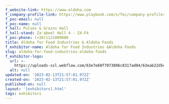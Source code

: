 ```yaml
---
f_website-link: https://www.eldoha.com
f_company-profile-link: https://www.playbook.com/s/fec/company-profiles
f_poc-email: null
f_poc-name: null
f_hall: Pulses & Grains Hall
f_hall-stand: Za'abeel Hall 4 - Z4-F4
f_poc-phone: (+20)1121009080
title: Aldoha for Food Industries & Aldoha Foods
f_exhibitor-name: Aldoha for Food Industries &Aldoha Foods
slug: aldoha-for-food-industries-aldoha-foods
f_exhibitor-logo:
  url: >-
    https://uploads-ssl.webflow.com/63e7e60f7073806c8317ad04/63eab22d5e3d6be0429f964d_NGU5ZA.png
  alt: null
updated-on: '2023-02-13T21:57:01.972Z'
created-on: '2023-02-13T21:57:01.972Z'
published-on: null
layout: '[exhibitors].html'
tags: exhibitors
---
```



